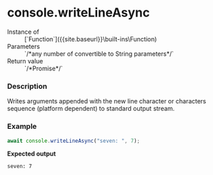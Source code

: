 # console.writeLineAsync

<dl>
<dt> Instance of </dt><dd markdown="1">
 [`Function`]({{site.baseurl}}\built-ins\Function) 
</dd>
<dt> Parameters </dt><dd markdown="1">
 `/*any number of convertible to String parameters*/` 
</dd>
<dt> Return value </dt><dd markdown="1">
 `/*Promise*/` 
</dd>
</dl>

### Description

Writes arguments appended with the new line character or 
characters sequence (platform dependent) to standard 
output stream.

### Example

```js
await console.writeLineAsync("seven: ", 7);
```

**Expected output**

```
seven: 7

```

